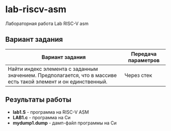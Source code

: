 # lab-riscv-asm

Лабораторная работа Lab RISC-V asm

## Вариант задания

Вариант задания | Передача параметров
--------------- | -------------
Найти индекс элемента с заданным значением. Предполагается, что в массиве есть такой элемент и он единственный.| Через стек

## Результаты работы

* **lab1.S** - программа на RISC-V ASM
* **LAB1.c** - программа на Си
* **mydump1.dump** - дамп-файл программы на Си
